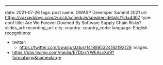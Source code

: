 ---
date: 2021-07-26
tags: post
name: OWASP Developer Summit 2021
url: https://voxxeddays.com/zurich/schedule/speaker-details/?id=4367
type: conf
title: Are We Forever Doomed By Software Supply Chain Risks?
slides_url: 
recording_url: 
city: 
country: 
country_code: 
language: English
recognitions:
  - twitter:
    - https://twitter.com/owasp/status/1418895324182192129
images:
  - https://pbs.twimg.com/media/E7DtxxYWEAscXd9?format=jpg&name=large

